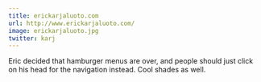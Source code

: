 ```yaml
---
title: erickarjaluoto.com
url: http://www.erickarjaluoto.com/
image: erickarjaluoto.jpg
twitter: karj
---
```


Eric decided that hamburger menus are over, and people should just click on his head for the navigation instead. Cool shades as well.